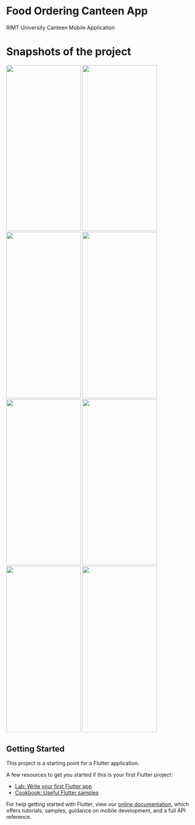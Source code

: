 # Food Ordering Canteen App

RIMT University Canteen Mobile Application

# Snapshots of the project

<img src="https://github.com/dacenish/-Food-Ordering-Canteen-App./assets/82972335/7fdd4ad6-7851-4f47-a6cc-c943987d504c" width="200" height="444.44">
<img src="https://github.com/dacenish/-Food-Ordering-Canteen-App./assets/82972335/6c7247d9-3bbf-47c3-8b4e-08859f1411dd" width="200" height="444.44">
<img src="https://github.com/dacenish/-Food-Ordering-Canteen-App./assets/82972335/82230264-32ed-464b-8539-25927d43ce0b" width="200" height="444.44">
<img src="https://github.com/dacenish/-Food-Ordering-Canteen-App./assets/82972335/9bbafd76-3e8b-4656-9de0-a19d27635980" width="200" height="444.44">
<img src="https://github.com/dacenish/-Food-Ordering-Canteen-App./assets/82972335/90f0d99c-ea4d-4916-aa8c-f1b576928b07" width="200" height="444.44">
<img src="https://github.com/dacenish/-Food-Ordering-Canteen-App./assets/82972335/d2c7fef9-0dbf-4faf-b4a5-4f5ec6adbb4e" width="200" height="444.44">
<img src="https://github.com/dacenish/-Food-Ordering-Canteen-App./assets/82972335/afaec305-a168-4b6d-9106-d593c306de9d" width="200" height="444.44">
<img src="https://github.com/dacenish/-Food-Ordering-Canteen-App./assets/82972335/97b5ee9a-be70-43a7-80e5-e79d73b3d48a" width="200" height="444.44">








## Getting Started

This project is a starting point for a Flutter application.

A few resources to get you started if this is your first Flutter project:

- [Lab: Write your first Flutter app](https://flutter.dev/docs/get-started/codelab)
- [Cookbook: Useful Flutter samples](https://flutter.dev/docs/cookbook)

For help getting started with Flutter, view our
[online documentation](https://flutter.dev/docs), which offers tutorials,
samples, guidance on mobile development, and a full API reference.
